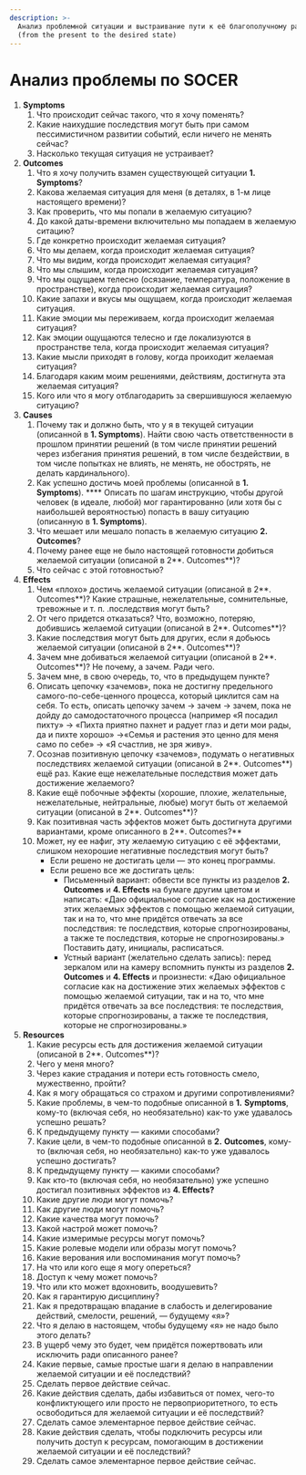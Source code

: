 ```yaml
---
description: >-
  Анализ проблемной ситуации и выстраивание пути к её благополучному разрешению
  (from the present to the desired state)
---
```


# Анализ проблемы по SOCER

1. **Symptoms**
   1. Что происходит сейчас такого, что я хочу поменять?
   2. Какие наихудшие последствия могут быть при самом пессимистичном развитии событий, если ничего не менять сейчас?
   3. Насколько текущая ситуация не устраивает?
2. **Outcomes**
   1. Что я хочу получить взамен существующей ситуации **1. Symptoms**?
   2. Какова желаемая ситуация для меня (в деталях, в 1-м лице настоящего времени)?
   3. Как проверить, что мы попали в желаемую ситуацию?
   4. До какой даты-времени включительно мы попадаем в желаемую ситацию?
   5. Где конкретно происходит желаемая ситуация?
   6. Что мы делаем, когда происходит желаемая ситуация?
   7. Что мы видим, когда происходит желаемая ситуация?
   8. Что мы слышим, когда происходит желаемая ситуация?
   9. Что мы ощущаем телесно (осязание, температура, положение в пространстве), когда происходит желаемая ситуация?
   10. Какие запахи и вкусы мы ощущаем, когда происходит желаемая ситуация.
   11. Какие эмоции мы переживаем, когда происходит желаемая ситуация?
   12. Как эмоции ощущаются телесно и где локализуются в пространстве тела, когда происходит желаемая ситуация?
   13. Какие мысли приходят в голову, когда проиходит желаемая ситуация?
   14. Благодаря каким моим решениями, действиям, достигнута эта желаемая ситуация?
   15. Кого или что я могу отблагодарить за свершившуюся желаемую ситуацию?
3. **Сauses**
   1. Почему так и должно быть, что у я в текущей ситуации (описанной в **1. Symptoms**). Найти свою часть ответственности в прошлом принятии решений (в том числе принятии решений через избегания принятия решений, в том числе бездействии, в том числе попытках не влиять, не менять, не обострять, не делать кардинального).
   2. Как успешно достичь моей проблемы (описанной в **1. Symptoms**). **** Описать по шагам инструкцию, чтобы другой человек (в идеале, любой) мог гарантированно (или хотя бы с наибольшей вероятностью) попасть в вашу ситуацию (описанную в **1. Symptoms**).&#x20;
   3. Что мешает или мешало попасть в желаемую ситуацию **2. Outcomes**?
   4. Почему ранее еще не было настоящей готовности добиться желаемой ситуации (описаной в 2**. Outcomes**)?
   5. Что сейчас с этой готовностью?
4. **Effects**
   1. Чем «плохо» достичь желаемой ситуации (описаной в 2**. Outcomes**)? Какие страшные, нежелательные, сомнительные, тревожные и т. п. .последствия могут быть?
   2. От чего придется отказаться? Что, возможно, потеряю, добившись желаемой ситуации (описаной в 2**. Outcomes**)?
   3. Какие последствия могут быть для других, если я добьюсь желаемой ситуации (описаной в 2**. Outcomes**)?
   4. Зачем мне добиваться желаемой ситуации (описаной в 2**. Outcomes**)? Не почему, а зачем. Ради чего.
   5. Зачем мне, в свою очередь, то, что в предыдущем пункте?
   6. Описать цепочку «зачемов», пока не достигну предельного самого-по-себе-ценного процесса, который циклится сам на себя. То есть, описать цепочку зачем → зачем → зачем, пока не дойду до самодостаточного процесса (например «Я посадил пихту» → «Пихта приятно пахнет и радует глаз и дети мои рады, да и пихте хорошо» →«Семья и растения это ценно для меня само по себе» → «Я счастлив, не зря живу».
   7. Осознав позитивную цепочку «зачемов», подумать о негативных последствиях желаемой ситуации (описаной в 2**. Outcomes**) ещё раз. Какие еще нежелательные последствия может дать достижение желаемого?
   8. Какие ещё побочные эффекты (хорошие, плохие, желательные, нежелательные, нейтральные, любые) могут быть от желаемой ситуации (описаной в 2**. Outcomes**)?
   9. Как позитивная часть эффектов может быть достигнута другими вариантами, кроме описанного в 2**. Outcomes?**
   10. Может, ну ее нафиг, эту желаемую ситуацию с её эффектами, слишком нехорошие негативные последствия могут быть?
       * Если решено не достигать цели — это конец программы.
       * Если решено все же достигать цель:
         * Письменный  вариант: обвести все пункты из разделов **2. Outcomes** и **4. Effects** на бумаге другим цветом и написать: «Даю официальное согласие как на достижение этих желаемых эффектов с помощью желаемой ситуации, так и на то, что мне придётся отвечать за все последствия: те последствия, которые спрогнозированы, а также те последствия, которые не спрогнозированы.» Поставить дату, инициалы, расписаться.&#x20;
         * Устный вариант (желательно сделать запись): перед зеркалом или на камеру вспомнить пункты из разделов **2. Outcomes** и **4. Effects** и произнести:  «Даю официальное согласие как на достижение этих желаемых эффектов с помощью желаемой ситуации, так и на  то, что мне придётся отвечать за все последствия: те последствия, которые спрогнозированы, а также те последствия, которые не спрогнозированы.»
5. **Resources**
   1. Какие ресурсы есть для достижения желаемой ситуации (описаной в 2**. Outcomes**)?
   2. Чего у меня много?
   3. Через какие страдания и потери есть готовность смело, мужественно, пройти?
   4. Как я могу обращаться со страхом и другими сопротивлениями?
   5. Какие проблемы, в чем-то подобные описанной в **1.** **Symptoms**, кому-то (включая себя, но необязательно) как-то уже удавалось успешно решать?
   6. К предыдущему пункту — какими способами?
   7. Какие  цели, в чем-то подобные описанной в **2.** **Outcomes**, кому-то (включая себя, но необязательно) как-то уже удавалось успешно достигать?
   8. К предыдущему пункту — какими способами?
   9. Как кто-то (включая себя, но необязательно) уже успешно достигал позитивных эффектов из **4. Effects?**
   10. Какие другие люди могут помочь?
   11. Как другие люди могут помочь?
   12. Какие качества могут помочь?
   13. Какой настрой может помочь?
   14. Какие измеримые ресурсы могут помочь?
   15. Какие ролевые модели или образы могут помочь?
   16. Какие верования или воспоминания могут помочь?
   17. На что или кого еще я могу опереться?
   18. Доступ к чему может помочь?
   19. Что или кто может вдохновить, воодушевить?
   20. Как я гарантирую дисциплину?
   21. Как я предотвращаю впадание в слабость и делегирование действий, смелости, решений, — будущему «я»?
   22. Что я делаю в настоящем, чтобы будущему «я» не надо было этого делать?
   23. В ущерб чему это будет, чем придётся пожертвовать или исключить ради описанного ранее?
   24. Какие первые, самые простые шаги я делаю в направлении желаемой ситуации и её последствий?
   25. Сделать первое действие сейчас.
   26. Какие действия сделать, дабы избавиться  от помех, чего-то конфликтующего или просто не первоприоритетного, то есть освободиться для желаемой ситуации и её последствий?
   27. Сделать самое элементарное первое действие сейчас.
   28. Какие действия сделать, чтобы подключить ресурсы или получить доступ к ресурсам, помогающим в достижении желаемой ситуации и её последствий?
   29. Сделать самое элементарное первое действие сейчас.
